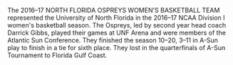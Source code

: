 The 2016–17 NORTH FLORIDA OSPREYS WOMEN'S BASKETBALL TEAM represented the University of North Florida in the 2016–17 NCAA Division I women's basketball season. The Ospreys, led by second year head coach Darrick Gibbs, played their games at UNF Arena and were members of the Atlantic Sun Conference. They finished the season 10–20, 3–11 in A-Sun play to finish in a tie for sixth place. They lost in the quarterfinals of A-Sun Tournament to Florida Gulf Coast.
